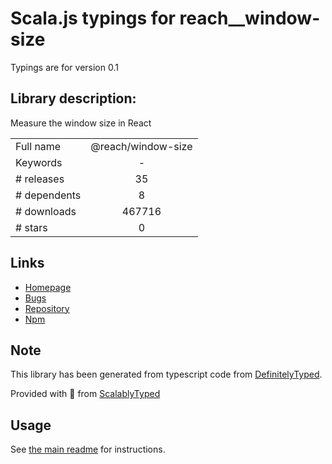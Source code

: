 
# Scala.js typings for reach__window-size

Typings are for version 0.1

## Library description:
Measure the window size in React

|                    |                 |
| ------------------ | :-------------: |
| Full name          | @reach/window-size |
| Keywords           | - |
| # releases         | 35 |
| # dependents       | 8 |
| # downloads        | 467716 |
| # stars            | 0 |

## Links
- [Homepage](https://github.com/reach/reach-ui#readme)
- [Bugs](https://github.com/reach/reach-ui/issues)
- [Repository](https://github.com/reach/reach-ui)
- [Npm](https://www.npmjs.com/package/%40reach%2Fwindow-size)
    


## Note
This library has been generated from typescript code from [DefinitelyTyped](https://definitelytyped.org).

Provided with :purple_heart: from [ScalablyTyped](https://github.com/oyvindberg/ScalablyTyped)

## Usage
See [the main readme](../../readme.md) for instructions.


